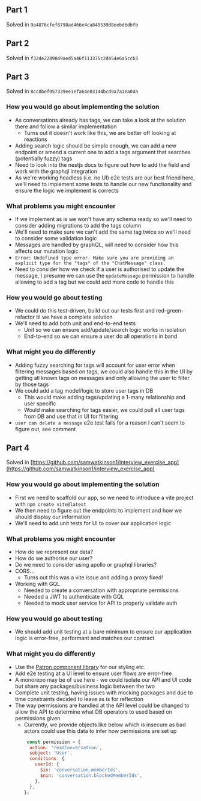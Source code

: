 ## Part 1

Solved in `9a4876cfef8798ad466e4ca849539d8eebd6dbfb`

## Part 2

Solved in `f32de2289849aed5a46f113375c2d454e6a5ccb3`

## Part 3

Solved in `8cc8bef957339ee1efa64e03144bcd9a7a1ea04a`

### How you would go about implementing the solution

- As conversations already has tags, we can take a look at the solution there and follow a similar implementation
    - Turns out it doesn't work like this, we are better off looking at reactions
- Adding search logic should be simple enough, we can add a new endpoint or amend a current one to add a tags argument
  that searches (potentially fuzzy) tags
- Need to look into the nestjs docs to figure out how to add the field and work with the graphql integration
- As we're working headless (i.e. no UI) e2e tests are our best friend here, we'll need to implement some tests to
  handle our new functionality and ensure the logic we implement is corrects

### What problems you might encounter

- If we implement as is we won't have any schema ready so we'll need to consider adding migrations to add the tags
  column
- We'll need to make sure we can't add the same tag twice so we'll need to consider some validation logic
- Messages are handled by graphQL, will need to consider how this affects our mutation logic
- `Error: Undefined type error. Make sure you are providing an explicit type for the "tags" of the "ChatMessage" class.`
- Need to consider how we check if a user is authorised to update the message, I presume we can use the `updateMessage`
  permission to handle allowing to add a tag but we could add more code to handle this

### How you would go about testing

- We could do this test-driven, build out our tests first and red-green-refactor til we have a complete solution
- We'll need to add both unit and end-to-end tests
    - Unit so we can ensure add/update/search logic works in isolation
    - End-to-end so we can ensure a user do all operations in band

### What might you do differently

- Adding fuzzy searching for tags will account for user error when filtering messages based on tags, we could also
  handle this in the UI by getting all known tags on messages and only allowing the user to filter by those tags
- We could add a tag model/logic to store user tags in DB
    - This would make adding tags/updating a 1-many relationship and user specific
    - Would make searching for tags easier, we could pull all user tags from DB and use that in UI for filtering
- `user can delete a message` e2e test fails for a reason I can't seem to figure out, see comment

## Part 4

Solved in [https://github.com/samwatkinson1/interview_exercise_app](https://github.com/samwatkinson1/interview_exercise_app)

### How you would go about implementing the solution

- First we need to scaffold our app, so we need to introduce a vite project with `npm create vite@latest`
- We then need to figure out the endpoints to implement and how we should display our information
- We'll need to add unit tests for UI to cover our application logic

### What problems you might encounter

- How do we represent our data?
- How do we authorise our user?
- Do we need to consider using apollo or graphql libraries?
- CORS...
    - Turns out this was a vite issue and adding a proxy fixed!
- Working with GQL
    - Needed to create a conversation with appropriate permissions
    - Needed a JWT to authenticate with GQL
    - Needed to mock user service for API to properly validate auth

### How you would go about testing

- We should add unit testing at a bare minimum to ensure our application logic is error-free, performant and matches our
  contract

### What might you do differently

- Use the [Patron component library](https://design.unibuddy.com/) for our styling etc.
- Add e2e testing at a UI level to ensure user flows are error-free
- A monorepo may be of use here - we could isolate our API and UI code but share any packages/business logic between the
  two
- Complete unit testing, having issues with mocking packages and due to time constraints decided to leave as is for
  reflection
- The way permissions are handled at the API level could be changed to allow the API to determine what DB operators
  to
  used based on permissions given
    - Currently, we provide objects like below which is insecure as bad actors could use this data to infer how
      permissions are set up
      ```js
       const permission = {
        action: 'readConversation',
        subject: 'User',
        conditions: {
          userId: {
            $in: 'conversation.memberIds',
            $nin: 'conversation.blockedMemberIds',
          },
        },
      };
      ```
